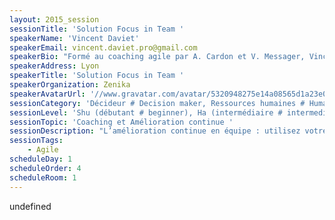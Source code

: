 ```yaml
---
layout: 2015_session
sessionTitle: 'Solution Focus in Team '
speakerName: 'Vincent Daviet'
speakerEmail: vincent.daviet.pro@gmail.com
speakerBio: "Formé au coaching agile par A. Cardon et V. Messager, Vincent accompagne équipes de réalisation, management et direction dans leurs démarches d'amélioration continue et de performance durable. Sa spécialité : la création et la facilitation d’ateliers ludinnovants ©. Très actif dans les associations agiles en Rhône-Alpes (CARA, ADIRA), il est aussi certifié Professional Scrum Master.\n"
speakerAddress: Lyon
speakerTitle: 'Solution Focus in Team '
speakerOrganization: Zenika
speakerAvatarUrl: '//www.gravatar.com/avatar/5320948275e14a08565d1a23e0f84d3f?size=200&default=mm'
sessionCategory: 'Décideur # Decision maker, Ressources humaines # Human resources, Encadrement, coach # Trainer, mentor, coach, Architecte # Architect, Développeur # Developer, Designer, Data scientist, Autre # Other'
sessionLevel: 'Shu (débutant # beginner), Ha (intermédiaire # intermediate), Ri (avancé # advanced)'
sessionTopic: 'Coaching et Amélioration continue '
sessionDescription: "L’amélioration continue en équipe : utilisez votre équipe comme un coach !\nVous êtes Manager (de Managers) ou Scrum Master et vous retrouvez bloqué dans la mise en oeuvre d’axes d’améliorations, par exemples définis en rétrospectives. Les obstacles paraissent insurmontables dans votre contexte, \"sur ce projet avec cette équipe ce n’est pas possible\".\nCette session va vous permettre de ré-enclencher des actions concrètes et de gagner en confiance. La session s’adresse aussi à ceux qui ont l’impression de ne plus avoir besoin ni envie de changer quoi que ce soit.\n\nAprès une courte introduction à la posture de coach, je vous présenterai les principaux outils du coach. Ensuite, nous regarderons plus en détail la technique Solution Focus ainsi que ces étapes concrètes avec le partage d’un exemple d’utilisation sur un cas réel.\n\nEnfin, nous mettrons en pratique, à la manière d’un coaching dojo : \n- exposé de la demande \n- clarification (questions ouvertes) \n- le groupe échange sur des solutions possibles, des idées (le demandeur n’intervient pas, il écoute) \n- le demandeur donne un feedback sur ce qui l’a intéressé, ce qu’il pense pouvoir faire.\n"
sessionTags:
    - Agile
scheduleDay: 1
scheduleOrder: 4
scheduleRoom: 1
---
```


undefined
